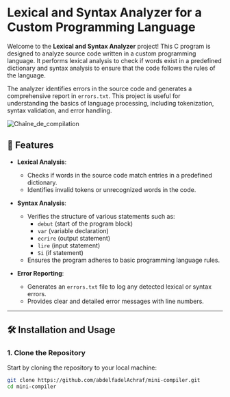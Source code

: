 # Lexical and Syntax Analyzer for a Custom Programming Language

Welcome to the **Lexical and Syntax Analyzer** project! This C program is designed to analyze source code written in a custom programming language. It performs lexical analysis to check if words exist in a predefined dictionary and syntax analysis to ensure that the code follows the rules of the language.

The analyzer identifies errors in the source code and generates a comprehensive report in `errors.txt`. This project is useful for understanding the basics of language processing, including tokenization, syntax validation, and error handling.


![Chaîne_de_compilation](https://github.com/user-attachments/assets/f6fc6643-980f-4b25-9c41-13a53d21289f)


## 🚀 Features

- **Lexical Analysis**:  
  - Checks if words in the source code match entries in a predefined dictionary.
  - Identifies invalid tokens or unrecognized words in the code.

- **Syntax Analysis**:  
  - Verifies the structure of various statements such as:
    - `debut` (start of the program block)
    - `var` (variable declaration)
    - `ecrire` (output statement)
    - `lire` (input statement)
    - `Si` (if statement)
  - Ensures the program adheres to basic programming language rules.

- **Error Reporting**:  
  - Generates an `errors.txt` file to log any detected lexical or syntax errors.
  - Provides clear and detailed error messages with line numbers.

---

## 🛠 Installation and Usage

### 1. Clone the Repository

Start by cloning the repository to your local machine:

```bash
git clone https://github.com/abdelfadelAchraf/mini-compiler.git
cd mini-compiler
